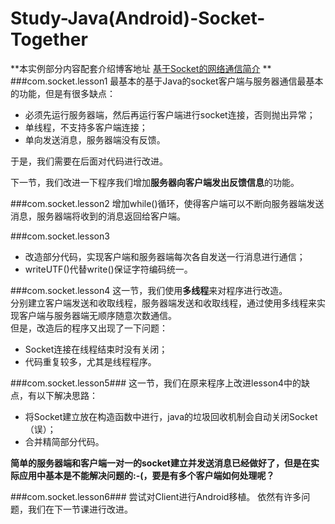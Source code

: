 Study-Java(Android)-Socket-Together
=======
**本实例部分内容配套介绍博客地址 [基于Socket的网络通信简介](http://ohao.ren/2016/03/02/%E5%9F%BA%E4%BA%8ESocket%E7%9A%84%E7%BD%91%E7%BB%9C%E9%80%9A%E4%BF%A1%E7%AE%80%E4%BB%8B/#more) **
###com.socket.lesson1
最基本的基于Java的socket客户端与服务器通信最基本的功能，但是有很多缺点：
* 必须先运行服务器端，然后再运行客户端进行socket连接，否则抛出异常；
* 单线程，不支持多客户端连接；
* 单向发送消息，服务器端没有反馈。  

于是，我们需要在后面对代码进行改进。

下一节，我们改进一下程序我们增加**服务器向客户端发出反馈信息**的功能。

###com.socket.lesson2
增加while()循环，使得客户端可以不断向服务器端发送消息，服务器端将收到的消息返回给客户端。

###com.socket.lesson3
* 改造部分代码，实现客户端和服务器端每次各自发送一行消息进行通信；
* writeUTF()代替write()保证字符编码统一。

###com.socket.lesson4
这一节，我们使用**多线程**来对程序进行改造。  
分别建立客户端发送和收取线程，服务器端发送和收取线程，通过使用多线程来实现客户端与服务器端无顺序随意次数通信。  
但是，改造后的程序又出现了一下问题：
* Socket连接在线程结束时没有关闭；
* 代码重复较多，尤其是线程程序。

###com.socket.lesson5###
这一节，我们在原来程序上改进lesson4中的缺点，有以下解决思路：
* 将Socket建立放在构造函数中进行，java的垃圾回收机制会自动关闭Socket（误）；
* 合并精简部分代码。

**简单的服务器端和客户端一对一的socket建立并发送消息已经做好了，但是在实际应用中基本是不能解决问题的:-(，要是有多个客户端如何处理呢？**  

###com.socket.lesson6###
尝试对Client进行Android移植。
依然有许多问题，我们在下一节课进行改进。